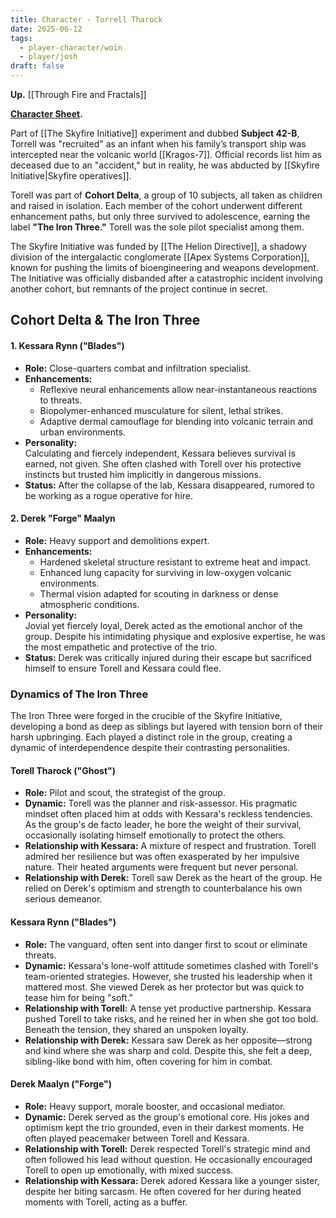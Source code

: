 ```yaml
---
title: Character - Torrell Tharock
date: 2025-06-12
tags:
  - player-character/woin
  - player/josh
draft: false
---
```


**Up.** [[Through Fire and Fractals]]

**[Character Sheet](https://docs.google.com/spreadsheets/d/1j-FDcyWxzFO1Fl6SMIeKvg8qcPawxtl8dTuf47RHbPQ/edit?usp=sharing).**

Part of [[The Skyfire Initiative]] experiment and dubbed **Subject 42-B**, Torrell was "recruited" as an infant when his family’s transport ship was intercepted near the volcanic world [[Kragos-7]]. Official records list him as deceased due to an "accident," but in reality, he was abducted by [[Skyfire Initiative|Skyfire operatives]].

Torell was part of **Cohort Delta**, a group of 10 subjects, all taken as children and raised in isolation. Each member of the cohort underwent different enhancement paths, but only three survived to adolescence, earning the label **"The Iron Three."** Torell was the sole pilot specialist among them.

The Skyfire Initiative was funded by [[The Helion Directive]], a shadowy division of the intergalactic conglomerate [[Apex Systems Corporation]], known for pushing the limits of bioengineering and weapons development. The Initiative was officially disbanded after a catastrophic incident involving another cohort, but remnants of the project continue in secret.

## Cohort Delta & The Iron Three

#### 1. **Kessara Rynn ("Blades")**

- **Role:** Close-quarters combat and infiltration specialist.
- **Enhancements:**
    - Reflexive neural enhancements allow near-instantaneous reactions to threats.
    - Biopolymer-enhanced musculature for silent, lethal strikes.
    - Adaptive dermal camouflage for blending into volcanic terrain and urban environments.
- **Personality:**  
    Calculating and fiercely independent, Kessara believes survival is earned, not given. She often clashed with Torell over his protective instincts but trusted him implicitly in dangerous missions.
- **Status:** After the collapse of the lab, Kessara disappeared, rumored to be working as a rogue operative for hire.

#### 2. **Derek "Forge" Maalyn**

- **Role:** Heavy support and demolitions expert.
- **Enhancements:**
    - Hardened skeletal structure resistant to extreme heat and impact.
    - Enhanced lung capacity for surviving in low-oxygen volcanic environments.
    - Thermal vision adapted for scouting in darkness or dense atmospheric conditions.
- **Personality:**  
    Jovial yet fiercely loyal, Derek acted as the emotional anchor of the group. Despite his intimidating physique and explosive expertise, he was the most empathetic and protective of the trio.
- **Status:** Derek was critically injured during their escape but sacrificed himself to ensure Torell and Kessara could flee.

### Dynamics of The Iron Three

The Iron Three were forged in the crucible of the Skyfire Initiative, developing a bond as deep as siblings but layered with tension born of their harsh upbringing. Each played a distinct role in the group, creating a dynamic of interdependence despite their contrasting personalities.

#### **Torell Tharock ("Ghost")**

- **Role:** Pilot and scout, the strategist of the group.
- **Dynamic:** Torell was the planner and risk-assessor. His pragmatic mindset often placed him at odds with Kessara's reckless tendencies. As the group's de facto leader, he bore the weight of their survival, occasionally isolating himself emotionally to protect the others.
- **Relationship with Kessara:** A mixture of respect and frustration. Torell admired her resilience but was often exasperated by her impulsive nature. Their heated arguments were frequent but never personal.
- **Relationship with Derek:** Torell saw Derek as the heart of the group. He relied on Derek's optimism and strength to counterbalance his own serious demeanor.

#### **Kessara Rynn ("Blades")**

- **Role:** The vanguard, often sent into danger first to scout or eliminate threats.
- **Dynamic:** Kessara's lone-wolf attitude sometimes clashed with Torell's team-oriented strategies. However, she trusted his leadership when it mattered most. She viewed Derek as her protector but was quick to tease him for being "soft."
- **Relationship with Torell:** A tense yet productive partnership. Kessara pushed Torell to take risks, and he reined her in when she got too bold. Beneath the tension, they shared an unspoken loyalty.
- **Relationship with Derek:** Kessara saw Derek as her opposite—strong and kind where she was sharp and cold. Despite this, she felt a deep, sibling-like bond with him, often covering for him in combat.

#### **Derek Maalyn ("Forge")**

- **Role:** Heavy support, morale booster, and occasional mediator.
- **Dynamic:** Derek served as the group's emotional core. His jokes and optimism kept the trio grounded, even in their darkest moments. He often played peacemaker between Torell and Kessara.
- **Relationship with Torell:** Derek respected Torell's strategic mind and often followed his lead without question. He occasionally encouraged Torell to open up emotionally, with mixed success.
- **Relationship with Kessara:** Derek adored Kessara like a younger sister, despite her biting sarcasm. He often covered for her during heated moments with Torell, acting as a buffer.